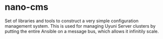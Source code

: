 # nano-cms
Set of libraries and tools to construct a very simple configuration management system.
This is used for managing Uyuni Server clusters by putting the entire Ansible on a message bus, which allows it infinitily scale.
